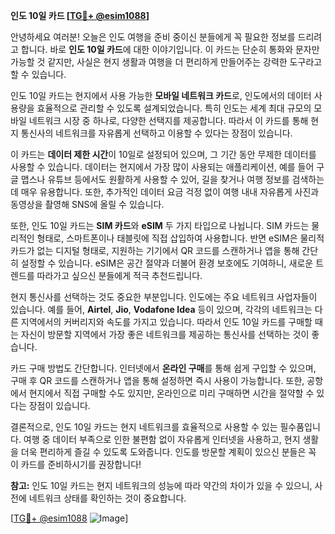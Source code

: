 **인도 10일 카드 [[TG💪+ @esim1088](https://t.me/s/esim1088)]**

안녕하세요 여러분! 오늘은 인도 여행을 준비 중이신 분들에게 꼭 필요한 정보를 드리려고 합니다. 바로 **인도 10일 카드**에 대한 이야기입니다. 이 카드는 단순히 통화와 문자만 가능할 것 같지만, 사실은 현지 생활과 여행을 더 편리하게 만들어주는 강력한 도구라고 할 수 있습니다.

인도 10일 카드는 현지에서 사용 가능한 **모바일 네트워크 카드**로, 인도에서의 데이터 사용량을 효율적으로 관리할 수 있도록 설계되었습니다. 특히 인도는 세계 최대 규모의 모바일 네트워크 시장 중 하나로, 다양한 선택지를 제공합니다. 따라서 이 카드를 통해 현지 통신사의 네트워크를 자유롭게 선택하고 이용할 수 있다는 장점이 있습니다.

이 카드는 **데이터 제한 시간**이 10일로 설정되어 있으며, 그 기간 동안 무제한 데이터를 사용할 수 있습니다. 데이터는 현지에서 가장 많이 사용되는 애플리케이션, 예를 들어 구글 맵스나 유튜브 등에서도 원활하게 사용할 수 있어, 길을 찾거나 여행 정보를 검색하는 데 매우 유용합니다. 또한, 추가적인 데이터 요금 걱정 없이 여행 내내 자유롭게 사진과 동영상을 촬영해 SNS에 올릴 수 있습니다.

또한, 인도 10일 카드는 **SIM 카드**와 **eSIM** 두 가지 타입으로 나뉩니다. SIM 카드는 물리적인 형태로, 스마트폰이나 태블릿에 직접 삽입하여 사용합니다. 반면 eSIM은 물리적 카드가 없는 디지털 형태로, 지원하는 기기에서 QR 코드를 스캔하거나 앱을 통해 간단히 설정할 수 있습니다. eSIM은 공간 절약과 더불어 환경 보호에도 기여하니, 새로운 트렌드를 따라가고 싶으신 분들에게 적극 추천드립니다.

현지 통신사를 선택하는 것도 중요한 부분입니다. 인도에는 주요 네트워크 사업자들이 있습니다. 예를 들어, **Airtel**, **Jio**, **Vodafone Idea** 등이 있으며, 각각의 네트워크는 다른 지역에서의 커버리지와 속도를 가지고 있습니다. 따라서 인도 10일 카드를 구매할 때는 자신이 방문할 지역에서 가장 좋은 네트워크를 제공하는 통신사를 선택하는 것이 좋습니다.

카드 구매 방법도 간단합니다. 인터넷에서 **온라인 구매**를 통해 쉽게 구입할 수 있으며, 구매 후 QR 코드를 스캔하거나 앱을 통해 설정하면 즉시 사용이 가능합니다. 또한, 공항에서 현지에서 직접 구매할 수도 있지만, 온라인으로 미리 구매하면 시간을 절약할 수 있다는 장점이 있습니다.

결론적으로, 인도 10일 카드는 현지 네트워크를 효율적으로 사용할 수 있는 필수품입니다. 여행 중 데이터 부족으로 인한 불편함 없이 자유롭게 인터넷을 사용하고, 현지 생활을 더욱 편리하게 즐길 수 있도록 도와줍니다. 인도를 방문할 계획이 있으신 분들은 꼭 이 카드를 준비하시기를 권장합니다!

**참고:** 인도 10일 카드는 현지 네트워크의 성능에 따라 약간의 차이가 있을 수 있으니, 사전에 네트워크 상태를 확인하는 것이 중요합니다.

[[TG💪+ @esim1088](https://t.me/s/esim1088) ![Image](https://i.postimg.cc/Y0z9fWf4/image.png)]